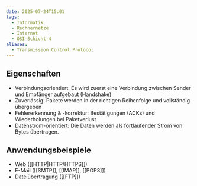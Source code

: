 ```yaml
---
date: 2025-07-24T15:01
tags:
  - Informatik
  - Rechnernetze
  - Internet
  - OSI-Schicht-4
aliases:
  - Transmission Control Protocol
---
```

## Eigenschaften
- Verbindungsorientiert: Es wird zuerst eine Verbindung zwischen Sender und Empfänger aufgebaut (Handshake)
- Zuverlässig: Pakete werden in der richtigen Reihenfolge und vollständig übergeben
- Fehlererkennung & -korrektur: Bestätigungen (ACKs) und Wiederholungen bei Paketverlust
- Datenstrom-orientiert: Die Daten werden als fortlaufender Strom von Bytes übertragen.

## Anwendungsbeispiele
- Web ([[HTTP|HTTP/HTTPS]])
- E-Mail ([[SMTP]], [[IMAP]], [[POP3]])
- Dateiübertragung ([[FTP]])